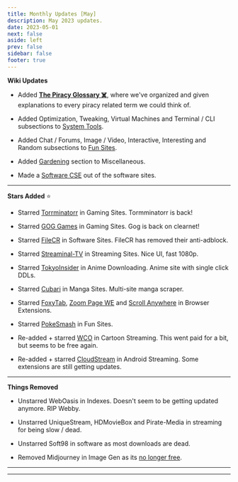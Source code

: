 ```yaml
---
title: Monthly Updates [May]
description: May 2023 updates.
date: 2023-05-01
next: false
aside: left
prev: false
sidebar: false
footer: true
---
```


<Post authors="['nbats']" />

**Wiki Updates**

- Added **[The Piracy Glossary ☠️](https://rentry.org/The-Piracy-Glossary)**,
  where we've organized and given explanations to every piracy related term we
  could think of.

- Added Optimization, Tweaking, Virtual Machines and Terminal / CLI subsections
  to [System Tools](/system-tools).

- Added Chat / Forums, Image / Video, Interactive, Interesting and Random
  subsections to [Fun Sites](/miscguide/#fun-sites).

- Added [Gardening](/miscguide/#gardening) section to
  Miscellaneous.

- Made a
  [Software CSE](/downloadpiracyguide/#software-sites) out
  of the software sites.

---

**Stars Added** ⭐

- Starred
  [Torrminatorr](/gamingpiracyguide/#download-games) in
  Gaming Sites. Tormminatorr is back!

- Starred [GOG Games](/gamingpiracyguide/#download-games)
  in Gaming Sites. Gog is back on clearnet!

- Starred [FileCR](/downloadpiracyguide/#software-sites)
  in Software Sites. FileCR has removed their anti-adblock.

- Starred
  [Streaminal-TV](/videopiracyguide/#dedicated-hosts) in
  Streaming Sites. Nice UI, fast 1080p.

- Starred
  [TokyoInsider](/videopiracyguide/#anime-downloading) in
  Anime Downloading. Anime site with single click DDLs.

- Starred [Cubari](/readingpiracyguide/#manga-sites) in
  Manga Sites. Multi-site manga scraper.

- Starred [FoxyTab](https://addons.mozilla.org/en-US/firefox/addon/foxytab/),
  [Zoom Page WE](https://addons.mozilla.org/en-US/firefox/addon/zoom-page-we/)
  and
  [Scroll Anywhere](https://addons.mozilla.org/en-US/firefox/addon/scroll_anywhere/)
  in Browser Extensions.

- Starred [PokeSmash](/miscguide/#random) in Fun Sites.

- Re-added + starred
  [WCO](/videopiracyguide/#cartoon-streaming) in Cartoon
  Streaming. This went paid for a bit, but seems to be free again.

- Re-added + starred
  [CloudStream](/android-iosguide/#android-streaming) in
  Android Streaming. Some extensions are still getting updates.

---

**Things Removed**

- Unstarred WebOasis in Indexes. Doesn't seem to be getting updated anymore. RIP
  Webby.

- Unstarred UniqueStream, HDMovieBox and Pirate-Media in streaming for being
  slow / dead.

- Unstarred Soft98 in software as most downloads are dead.

- Removed Midjourney in Image Gen as its
  [no longer free](https://youtu.be/EHnUydrurmk).

---

---
